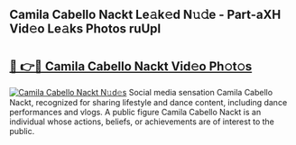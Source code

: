 ## Camila Cabello Nackt Le𝚊k𝚎d N𝚞𝚍e - Part-aXH Vid𝚎o Le𝚊ks Photos ruUpI

# <h2><a href="http://fb3eb4.evod.top/?m=Camila+Cabello+Nackt">🔗 👉🔴 Camila Cabello Nackt Vid𝚎o Ph𝚘t𝚘s</a></h2>

[![Camila Cabello Nackt N𝚞d𝚎s](https://i.imgur.com/8V9OHl7.gif)](http://fb3eb4.evod.top/?m=Camila+Cabello+Nackt)
Social media sensation Camila Cabello Nackt, recognized for sharing lifestyle and dance content, including dance performances and vlogs. A public figure Camila Cabello Nackt is an individual whose actions, beliefs, or achievements are of interest to the public. 
